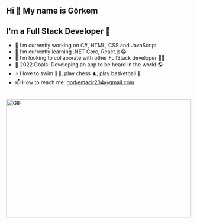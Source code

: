 ## Hi 👋 My name is Görkem

## I'm a Full Stack Developer 🚀

- 🔭 I’m currently working on C#, HTML, CSS and JavaScript
- 🌱 I’m currently learning .NET Core, React.js😂
- 👯 I’m looking to collaborate with other FullStack developer 👩‍💻
- 🥅 2022 Goals: Developing an app to be heard in the world 🌎 
- ⚡ I love to swim 🏊‍♀️, play chess ♟, play basketball 🏀
- 📫 How to reach me: gorkemacir234@gmail.com

<br>
<img align="center" alt="GIF" src="https://www.pixron.com/assets/img/webdesign.gif" width="500" height="320" />
<br/>

